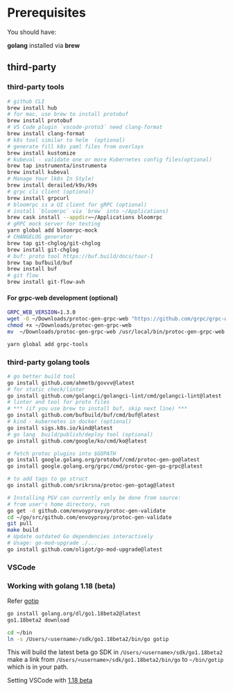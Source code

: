 # Prerequisites

You should have:

**golang** installed via **brew**

## third-party

### third-party tools

```bash
# github CLI
brew install hub
# for mac, use brew to install protobuf
brew install protobuf
# VS Code plugin `vscode-proto3` need clang-format
brew install clang-format
# k8s tool similar to helm  (optional)
# generate fill k8s yaml files from overlays
brew install kustomize
# kubeval - validate one or more Kubernetes config files(optional)
brew tap instrumenta/instrumenta
brew install kubeval
# Manage Your lk8s In Style!
brew install derailed/k9s/k9s
# grpc cli client (optional)
brew install grpcurl
# bloomrpc is a UI client for gRPC (optional)
# install `bloomrpc` via `brew` into ~/Applications)
brew cask install --appdir=~/Applications bloomrpc
# gRPC mock server for testing
yarn global add bloomrpc-mock
# CHANGELOG generator
brew tap git-chglog/git-chglog
brew install git-chglog
# buf: proto tool https://buf.build/docs/tour-1
brew tap bufbuild/buf
brew install buf
# git flow
brew install git-flow-avh
```

#### For grpc-web development (optional)  

```bash
GRPC_WEB_VERSION=1.3.0
wget -O ~/Downloads/protoc-gen-grpc-web "https://github.com/grpc/grpc-web/releases/download/${GRPC_WEB_VERSION}/protoc-gen-grpc-web-${GRPC_WEB_VERSION}-darwin-x86_64"
chmod +x ~/Downloads/protoc-gen-grpc-web
mv  ~/Downloads/protoc-gen-grpc-web /usr/local/bin/protoc-gen-grpc-web

yarn global add grpc-tools
```

### third-party golang tools

```bash
# go better build tool
go install github.com/ahmetb/govvv@latest
# for static check/linter
go install github.com/golangci/golangci-lint/cmd/golangci-lint@latest
# linter and tool for proto files
# *** (if you use brew to install buf, skip next line) ***
go install github.com/bufbuild/buf/cmd/buf@latest
# kind - kubernetes in docker (optional)
go install sigs.k8s.io/kind@latest
# go lang  build/publish/deploy tool (optional)
go install github.com/google/ko/cmd/ko@latest

# fetch protoc plugins into $GOPATH
go install google.golang.org/protobuf/cmd/protoc-gen-go@latest
go install google.golang.org/grpc/cmd/protoc-gen-go-grpc@latest

# to add tags to go struct
go install github.com/srikrsna/protoc-gen-gotag@latest

# Installing PGV can currently only be done from source: 
# from user's home directory, run
go get -d github.com/envoyproxy/protoc-gen-validate
cd ~/go/src/github.com/envoyproxy/protoc-gen-validate
git pull
make build
# Update outdated Go dependencies interactively
# Usage: go-mod-upgrade ./...
go install github.com/oligot/go-mod-upgrade@latest
```

### VSCode 



### Working with golang 1.18 (beta)

Refer [gotip](https://github.com/golang/tools/blob/master/gopls/doc/advanced.md)

```bash
go install golang.org/dl/go1.18beta2@latest
go1.18beta2 download

cd ~/bin
ln -s /Users/<username>/sdk/go1.18beta2/bin/go gotip
```

This will build the latest beta go SDK in `/Users/<username>/sdk/go1.18beta2` <br/>
make a link from `/Users/<username>/sdk/go1.18beta2/bin/go` to `~/bin/gotip` which is in your path.

Setting VSCode with [1.18 beta](https://github.com/golang/vscode-go/blob/master/docs/advanced.md)
